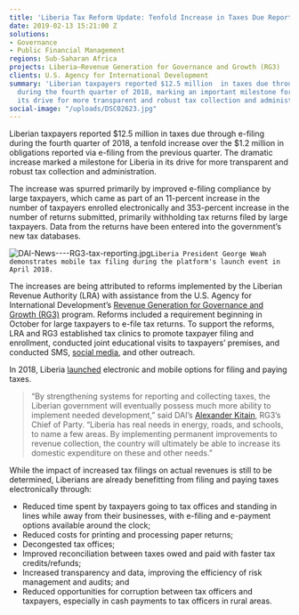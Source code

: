 ```yaml
---
title: 'Liberia Tax Reform Update: Tenfold Increase in Taxes Due Reported Via E-Filing'
date: 2019-02-13 15:21:00 Z
solutions:
- Governance
- Public Financial Management
regions: Sub-Saharan Africa
projects: Liberia—Revenue Generation for Governance and Growth (RG3)
clients: U.S. Agency for International Development
summary: 'Liberian taxpayers reported $12.5 million  in taxes due through e-filing
  during the fourth quarter of 2018, marking an important milestone for Liberia in
  its drive for more transparent and robust tax collection and administration. '
social-image: "/uploads/DSC02623.jpg"
---
```


Liberian taxpayers reported $12.5 million in taxes due through e-filing during the fourth quarter of 2018, a tenfold increase over the $1.2 million in obligations reported via e-filing from the previous quarter. The dramatic increase marked a milestone for Liberia in its drive for more transparent and robust tax collection and administration. 

The increase was spurred primarily by improved e-filing compliance by large taxpayers, which came as part of an 11-percent increase in the number of taxpayers enrolled electronically and 353-percent increase in the number of returns submitted, primarily withholding tax returns filed by large taxpayers. Data from the returns have been entered into the government’s new tax databases.

![DAI-News----RG3-tax-reporting.jpg](/uploads/DAI-News----RG3-tax-reporting.jpg)`Liberia President George Weah demonstrates mobile tax filing during the platform's launch event in April 2018.` 

The increases are being attributed to reforms implemented by the Liberian Revenue Authority (LRA) with assistance from the U.S. Agency for International Development’s [Revenue Generation for Governance and Growth (RG3)](http://preview-dai.com/our-work/projects/liberia-revenue-generation-governance-and-growth-rg3) program. Reforms included a requirement beginning in October for large taxpayers to e-file tax returns. To support the reforms, LRA and RG3 established tax clinics to promote taxpayer filing and enrollment, conducted joint educational visits to taxpayers’ premises, and conducted SMS, [social media]((https://web.facebook.com/LiberiaRevenueAuthority/?_rdc=1&_rdr)), and other outreach.

In 2018, Liberia [launched](https://dai-global-developments.com/articles/liberia-launches-mobile-tax-payments-opening-doors-to-increased-revenue-for-domestic-development/) electronic and mobile options for filing and paying taxes.

> “By strengthening systems for reporting and collecting taxes, the Liberian government will eventually possess much more ability to implement needed development,” said DAI’s [Alexander Kitain](https://www.dai.com/who-we-are/our-team/alexander-kitain), RG3’s Chief of Party. “Liberia has real needs in energy, roads, and schools, to name a few areas. By implementing permanent improvements to revenue collection, the country will ultimately be able to increase its domestic expenditure on these and other needs.”

While the impact of increased tax filings on actual revenues is still to be determined, Liberians are already benefitting from filing and paying taxes electronically through:

* Reduced time spent by taxpayers going to tax offices and standing in lines while away from their businesses, with e-filing and e-payment options available around the clock;
* Reduced costs for printing and processing paper returns;
* Decongested tax offices; 
* Improved reconciliation between taxes owed and paid with faster tax credits/refunds;
* Increased transparency and data, improving the efficiency of risk management and audits; and 
* Reduced opportunities for corruption between tax officers and taxpayers, especially in cash payments to tax officers in rural areas.